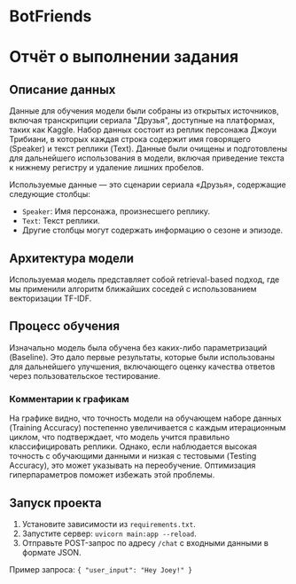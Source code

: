 # BotFriends

# Отчёт о выполнении задания

## Описание данных

Данные для обучения модели были собраны из открытых источников, включая транскрипции сериала "Друзья", доступные на платформах, таких как Kaggle. Набор данных состоит из реплик персонажа Джоуи Трибиани, в которых каждая строка содержит имя говорящего (Speaker) и текст реплики (Text). Данные были очищены и подготовлены для дальнейшего использования в модели, включая приведение текста к нижнему регистру и удаление лишних пробелов.

Используемые данные — это сценарии сериала «Друзья», содержащие следующие столбцы:
- `Speaker`: Имя персонажа, произнесшего реплику.
- `Text`: Текст реплики.
- Другие столбцы могут содержать информацию о сезоне и эпизоде.

## Архитектура модели

Используемая модель представляет собой retrieval-based подход, где мы применили алгоритм ближайших соседей с использованием векторизации TF-IDF. 

## Процесс обучения

Изначально модель была обучена без каких-либо параметризаций (Baseline). Это дало первые результаты, которые были использованы для дальнейшего улучшения, включающего оценку качества ответов через пользовательское тестирование.

### Комментарии к графикам

На графике видно, что точность модели на обучающем наборе данных (Training Accuracy) постепенно увеличивается с каждым итерационным циклом, что подтверждает, что модель учится правильно классифицировать реплики. Однако, если наблюдается высокая точность с обучающими данными и низкая с тестовыми (Testing Accuracy), это может указывать на переобучение. Оптимизация гиперпараметров поможет избежать этой проблемы.

## Запуск проекта

1. Установите зависимости из `requirements.txt`.
2. Запустите сервер: `uvicorn main:app --reload`.
3. Отправьте POST-запрос по адресу `/chat` с входными данными в формате JSON.

Пример запроса: `{ "user_input": "Hey Joey!" }`